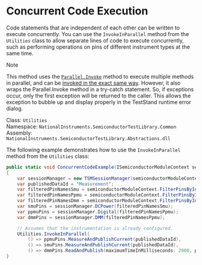 # Concurrent Code Execution

Code statements that are independent of each other can be written to execute concurrently. You can use the `InvokeInParallel` method from the `Utilities` class to allow separate lines of code to execute concurrently, such as performing operations on pins of different instrument types at the same time.

> [!NOTE]
> This method uses the [`Parallel.Invoke`](https://learn.microsoft.com/en-us/dotnet/api/system.threading.tasks.parallel.invoke?view=net-8.0) method to execute multiple methods in parallel, and can be [invoked in the exact same way](https://learn.microsoft.com/en-us/dotnet/standard/parallel-programming/how-to-use-parallel-invoke-to-execute-parallel-operations). However, it also wraps the Parallel.Invoke method in a try-catch statement. So, if exceptions occur, only the first exception will be returned to the caller. This allows the exception to bubble up and display properly in the TestStand runtime error dialog.
>
> Class: `Utilities`\
> Namespace: `NationalInstruments.SemiconductorTestLibrary.Common` \
> Assembly: `NationalInstruments.SemiconductorTestLibrary.Abstractions.dll`

The following example demonstrates how to use the `InvokeInParallel` method from the `Utilities` class:

```C#
public static void ConcurrentCodeExample(ISemiconductorModuleContext semiconductorModuleContext, string pinNames)
{
    var sessionManager = new TSMSessionManager(semiconductorModuleContext);
    var publishedDataId = "Measurement";
    var filteredPinNamesSmu = semiconductorModuleContext.FilterPinsByInstrumentType(pinNames, InstrumentTypeIdConstants.NIDCPower);
    var filteredPinNamesPpmu = semiconductorModuleContext.FilterPinsByInstrumentType(pinNames, InstrumentTypeIdConstants.NIDigitalPattern);
    var filteredPinNamesDmm = semiconductorModuleContext.FilterPinsByInstrumentType(pinNames, InstrumentTypeIdConstants.NIDmm);
    var smuPins = sessionManager.DCPower(filteredPinNamesSmu);
    var ppmuPins = sessionManager.Digital(filteredPinNamesPpmu);
    var dmmPins = sessionManager.DMM(filteredPinNamesPpmu);

    // Assumes that the instrumentation is already configured.
    Utilities.InvokeInParallel(
        () => ppmuPins.MeasureAndPublishCurrent(publishedDataId),
        () => smuPins.MeasureAndPublishCurrent(publishedDataId),
        () => dmmPins.ReadAndPublish(maximumTimeInMilliseconds: 2000, publishedDataId));
}
```

